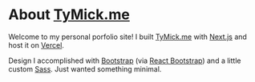 # About [TyMick.me](https://tymick.me)

Welcome to my personal porfolio site! I built [TyMick.me](https://tymick.me) with [Next.js](https://nextjs.org/) and host it on [Vercel](https://vercel.com/).

Design I accomplished with [Bootstrap](https://getbootstrap.com/) (via [React Bootstrap](https://react-bootstrap.netlify.com/)) and a little custom [Sass](https://sass-lang.com/). Just wanted something minimal.
